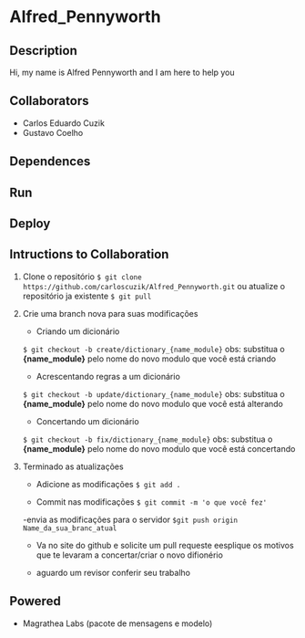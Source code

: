 # Alfred_Pennyworth


## Description

Hi, my name is Alfred Pennyworth and I am here to help you

## Collaborators

- Carlos Eduardo Cuzik 
- Gustavo Coelho

## Dependences


## Run
	

	

## Deploy




## Intructions to Collaboration

1. Clone o repositório
		```$ git clone https://github.com/carloscuzik/Alfred_Pennyworth.git```
	ou atualize o repositório ja existente
		```$ git pull```

2. Crie uma branch nova para suas modificações
	
	- Criando um dicionário

	```$ git checkout -b create/dictionary_{name_module}```
obs: substitua o __{name_module}__ pelo nome do novo modulo que você está criando
	
	- Acrescentando regras a um dicionário

	```$ git checkout -b update/dictionary_{name_module}```
obs: substitua o __{name_module}__ pelo nome do novo modulo que você está alterando

	-	Concertando um dicionário

	```$ git checkout -b fix/dictionary_{name_module}```
obs: substitua o __{name_module}__ pelo nome do novo modulo que você está concertando


3. Terminado as atualizações

	- Adicione as modificações
	```$ git add .```

	- Commit nas modificações
	```$ git commit -m 'o que você fez'```

	-envia as modificações para o servidor
	```$git push origin Name_da_sua_branc_atual```

	- Va no site do github e solicite um pull requeste eesplique os motivos que te levaram a concertar/criar o novo difionério

	- aguardo um revisor conferir seu trabalho

## Powered

- Magrathea Labs (pacote de mensagens e modelo)